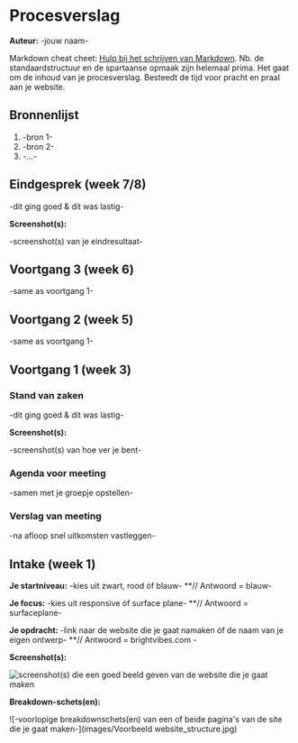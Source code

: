 # Procesverslag
**Auteur:** -jouw naam-

Markdown cheat cheet: [Hulp bij het schrijven van Markdown](https://github.com/adam-p/markdown-here/wiki/Markdown-Cheatsheet). Nb. de standaardstructuur en de spartaanse opmaak zijn helemaal prima. Het gaat om de inhoud van je procesverslag. Besteedt de tijd voor pracht en praal aan je website.



## Bronnenlijst
1. -bron 1-
2. -bron 2-
3. -...-



## Eindgesprek (week 7/8)

-dit ging goed & dit was lastig-

**Screenshot(s):**

-screenshot(s) van je eindresultaat-



## Voortgang 3 (week 6)

-same as voortgang 1-



## Voortgang 2 (week 5)

-same as voortgang 1-



## Voortgang 1 (week 3)

### Stand van zaken

-dit ging goed & dit was lastig-

**Screenshot(s):**

-screenshot(s) van hoe ver je bent-

### Agenda voor meeting

-samen met je groepje opstellen-

### Verslag van meeting

-na afloop snel uitkomsten vastleggen-



## Intake (week 1)

**Je startniveau:** -kies uit zwart, rood óf blauw-
**// Antwoord = blauw-

**Je focus:** -kies uit responsive óf surface plane-
**// Antwoord = surfaceplane-

**Je opdracht:** -link naar de website die je gaat namaken óf de naam van je eigen ontwerp-
**// Antwoord = brightvibes.com -

**Screenshot(s):**

![screenshot(s) die een goed beeld geven van de website die je gaat maken](images/example_website.jpg)

**Breakdown-schets(en):**

![-voorlopige breakdownschets(en) van een of beide pagina's van de site die je gaat maken-](images/Voorbeeld website_structure.jpg)
